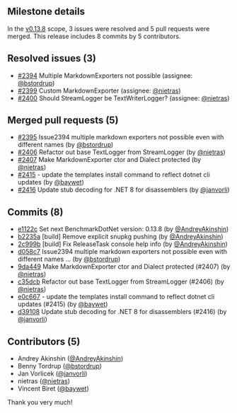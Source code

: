 ## Milestone details

In the [v0.13.8](https://github.com/dotnet/BenchmarkDotNet/issues?q=milestone:v0.13.8) scope, 
3 issues were resolved and 5 pull requests were merged.
This release includes 8 commits by 5 contributors.

## Resolved issues (3)

* [#2394](https://github.com/dotnet/BenchmarkDotNet/issues/2394) Multiple MarkdownExporters not possible (assignee: [@bstordrup](https://github.com/bstordrup))
* [#2399](https://github.com/dotnet/BenchmarkDotNet/issues/2399) Custom MarkdownExporter (assignee: [@nietras](https://github.com/nietras))
* [#2400](https://github.com/dotnet/BenchmarkDotNet/issues/2400) Should StreamLogger be TextWriterLogger? (assignee: [@nietras](https://github.com/nietras))

## Merged pull requests (5)

* [#2395](https://github.com/dotnet/BenchmarkDotNet/pull/2395) Issue2394 multiple markdown exporters not possible even with different names (by [@bstordrup](https://github.com/bstordrup))
* [#2406](https://github.com/dotnet/BenchmarkDotNet/pull/2406) Refactor out base TextLogger from StreamLogger (by [@nietras](https://github.com/nietras))
* [#2407](https://github.com/dotnet/BenchmarkDotNet/pull/2407) Make MarkdownExporter ctor and Dialect protected (by [@nietras](https://github.com/nietras))
* [#2415](https://github.com/dotnet/BenchmarkDotNet/pull/2415) - update the templates install command to reflect dotnet cli updates (by [@baywet](https://github.com/baywet))
* [#2416](https://github.com/dotnet/BenchmarkDotNet/pull/2416) Update stub decoding for .NET 8 for disassemblers (by [@janvorli](https://github.com/janvorli))

## Commits (8)

* [e1122c](https://github.com/dotnet/BenchmarkDotNet/commit/e1122c4cdd743724ca81014decd8dfec8513b3fa) Set next BenchmarkDotNet version: 0.13.8 (by [@AndreyAkinshin](https://github.com/AndreyAkinshin))
* [b2235a](https://github.com/dotnet/BenchmarkDotNet/commit/b2235af5a4003bfd2d0ff659acf13fcaa0da3cbc) [build] Remove explicit snupkg pushing (by [@AndreyAkinshin](https://github.com/AndreyAkinshin))
* [2c999b](https://github.com/dotnet/BenchmarkDotNet/commit/2c999b9a2396a2c8138fa6e5ec093c6f35326b6a) [build] Fix ReleaseTask console help info (by [@AndreyAkinshin](https://github.com/AndreyAkinshin))
* [d058c7](https://github.com/dotnet/BenchmarkDotNet/commit/d058c7b6ff2434e96f177f976a0ce06e1a1643b7) Issue2394 multiple markdown exporters not possible even with different names ... (by [@bstordrup](https://github.com/bstordrup))
* [9da449](https://github.com/dotnet/BenchmarkDotNet/commit/9da44973da1443353815fd97ab4a84346a518c2a) Make MarkdownExporter ctor and Dialect protected (#2407) (by [@nietras](https://github.com/nietras))
* [c35dcb](https://github.com/dotnet/BenchmarkDotNet/commit/c35dcb2b949096d257c743672ce7f2fd276828ad) Refactor out base TextLogger from StreamLogger (#2406) (by [@nietras](https://github.com/nietras))
* [e0c667](https://github.com/dotnet/BenchmarkDotNet/commit/e0c667f6363e75f4e18e34767b6211d360962873) - update the templates install command to reflect dotnet cli updates (#2415) (by [@baywet](https://github.com/baywet))
* [d39108](https://github.com/dotnet/BenchmarkDotNet/commit/d391085c4a3298d3f9223197f986823f01c34e37) Update stub decoding for .NET 8 for disassemblers (#2416) (by [@janvorli](https://github.com/janvorli))

## Contributors (5)

* Andrey Akinshin ([@AndreyAkinshin](https://github.com/AndreyAkinshin))
* Benny Tordrup ([@bstordrup](https://github.com/bstordrup))
* Jan Vorlicek ([@janvorli](https://github.com/janvorli))
* nietras ([@nietras](https://github.com/nietras))
* Vincent Biret ([@baywet](https://github.com/baywet))

Thank you very much!

